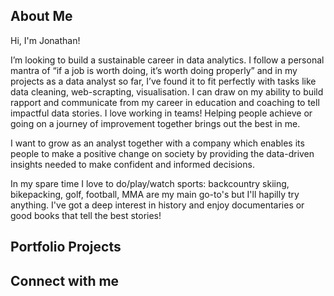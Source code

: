 
## About Me
Hi, I'm Jonathan!

I’m looking to build a sustainable career in data analytics. I follow a personal mantra of “if a job is worth doing, it’s worth doing properly” and in my projects as a data analyst so far, I’ve found it to fit perfectly with tasks like data cleaning, web-scrapting, visualisation. 
I can draw on my ability to build rapport and communicate from my career in education and coaching to tell impactful data stories. I love working in teams! Helping people achieve or going on a journey of improvement together brings out the best in me.

I want to grow as an analyst together with a company which enables its people to make a positive change on society by providing the data-driven insights needed to make confident and informed decisions.    

In my spare time I love to do/play/watch sports: backcountry skiing, bikepacking, golf, football, MMA are my main go-to's but I'll hapilly try anything. I've got a deep interest in history and enjoy documentaries or good books that tell the best stories!

## Portfolio Projects

## Connect with me
<!--
**JonathanMinto/JonathanMinto** is a ✨ _special_ ✨ repository because its `README.md` (this file) appears on your GitHub profile.

Here are some ideas to get you started:

- 🔭 I’m currently working on ...
- 🌱 I’m currently learning ...
- 👯 I’m looking to collaborate on ...
- 🤔 I’m looking for help with ...
- 💬 Ask me about ...
- 📫 How to reach me: ...
- 😄 Pronouns: ...
- ⚡ Fun fact: ...
-->
